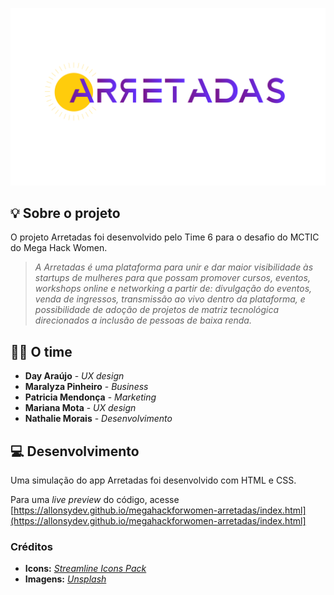 ![Nosso logo](/img/logo-arretadas.png)

## 💡 Sobre o projeto
O projeto Arretadas foi desenvolvido pelo Time 6 para o desafio do MCTIC do Mega Hack Women.

> _A Arretadas é uma plataforma para unir e dar maior visibilidade às startups de mulheres para que possam promover cursos, eventos, workshops online e networking a partir de:
divulgação do eventos, venda de ingressos, transmissão ao vivo dentro da plataforma, e possibilidade de adoção de projetos de matriz tecnológica direcionados a inclusão de pessoas de baixa renda._


## 👩‍💻 O time
* **Day Araújo** - _UX design_
* **Maralyza Pinheiro** - _Business_
* **Patricia Mendonça** - _Marketing_
* **Mariana Mota** - _UX design_
* **Nathalie Morais** - _Desenvolvimento_

## 💻 Desenvolvimento
Uma simulação do app Arretadas foi desenvolvido com HTML e CSS.

Para uma _live preview_ do código, acesse [https://allonsydev.github.io/megahackforwomen-arretadas/index.html](https://allonsydev.github.io/megahackforwomen-arretadas/index.html]

### Créditos
* **Icons:** _[Streamline Icons Pack](https://streamlineicons.com/)_
* **Imagens:** _[Unsplash](https://unsplash.com/)_
